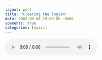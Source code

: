 ```yaml
---
layout: post
title: "Clearing the logjam"
date: 2008-09-06 19:00:00 -0600
comments: true
categories: [music]
---
```



<audio controls="yes" src="https%3A%2F%2Fwww.tumblr.com%2Faudio_file%2Fpragdave%2F72410429694%2Ftumblr_myysix4KNi1s6q3fb"/>



    
Programming is a creative activity. And, like most creative people, programmers occasionally succumb to writer’s block. You’ll sit there, spinning your wheels, trying random stuff, and knowing that you’re not really getting anywhere.


I’ve been experiencing this feeling now in a different sphere. I’ve been taking music lessons for some months now, and recently <a href="http://pragdave.pragprog.com/post/70452203191/a-while-back-i-was-asked-during-an-interview-what">blogged my first composition</a> (or, at least, the first I was prepared to let out into the wild).


Flush with success, I launched into my next piece. I envisaged it being a set of three pieces set in a run-down dance studio. (Don’t ask why, it just seemed to fit the mood.) The first section was 5/4 and fairly upbeat. The second section was 3/4, and was deliberately clumsy (I saw partners who couldn’t quite get it together), and the last section was 4/4, and knitted things together.


At least that was the vision. I spent weeks on this thing. I had some great themes. But I just couldn’t see my way through to the end. Every lesson I’d come in with some changes, and by the end I’d argue myself out of them.


Now I’ve been coaching developers for a while now. And I know what to suggest when some programmer reaches this kind of state. But for some reason it didn’t occur to me to apply the same advice to myself. It took my teacher to say “stop working on this for a while, and go do something fun.” He gave me an assignment. Choose a simple melody and arrange it. Come back with it finished the next week.


In the end, it was great fun. It only took an hour or so, and it totally cleared my mind. I came back triumphantly the next week with something actually finished, and it felt good.


And then, I found I could get back to the more complex piece. In fact, the first time I sat down to it, I was having so much fun I went of in a totally different direction, and I’m now trying something kind of wild. More on that later…


So, if you’re finding yourself blocked—if you’re going around in circles, or if everything you do you end up throwing away—STOP. Go do something else. Something simple. Something fun. Clear your mind, and remember what it is to enjoy your work.


(And, if you’re interested, the fluff piece that cleared my logjam is an arrangement of Shenandoah: <a href="https://www.dropbox.com/s/ehkososluj7pbs3/shenandoah.pdf">transcript</a> and below, played by Mike Springer.)


(Update: Chris Morris took this piece of fluff and turned it into <a href="http://cministries.org/cstudios/solo.piano.htm">something amazing</a>. I think there are about three notes of mine in there somewhere…)


